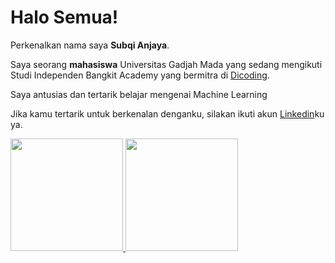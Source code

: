# Halo Semua! 

Perkenalkan nama saya **Subqi Anjaya**.

Saya seorang **mahasiswa** Universitas Gadjah Mada yang sedang mengikuti Studi Independen Bangkit Academy yang bermitra di [Dicoding](https://www.dicoding.com/).

Saya antusias dan tertarik belajar mengenai Machine Learning

Jika kamu tertarik untuk berkenalan denganku, silakan ikuti akun [Linkedin](https://www.linkedin.com/in/subqianjaya/)ku ya.

<p align="left">
<a href="https://github.com/subqianjayaa">
  <img height="180em" src="https://github-readme-stats-eight-theta.vercel.app/api?username=gilangadhan&show_icons=true&theme=algolia&include_all_commits=true&count_private=true"/>
  <img height="180em" src="https://github-readme-stats-eight-theta.vercel.app/api/top-langs/?username=subqianjayaa&layout=compact&langs_count=8&theme=algolia"/>
</a>
</p>

